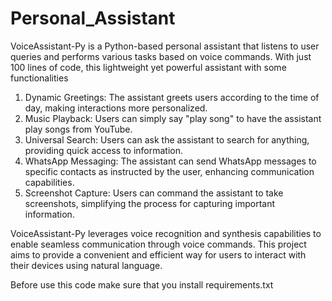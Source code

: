 # Personal_Assistant
VoiceAssistant-Py is a Python-based personal assistant that listens to user queries and performs various tasks based on voice commands. With just 100 lines of code, this lightweight yet powerful assistant with some functionalities

1) Dynamic Greetings: The assistant greets users according to the time of day, making interactions more personalized.
2) Music Playback: Users can simply say "play song" to have the assistant play songs from YouTube.
3) Universal Search: Users can ask the assistant to search for anything, providing quick access to information.
4) WhatsApp Messaging: The assistant can send WhatsApp messages to specific contacts as instructed by the user, enhancing communication capabilities.
5) Screenshot Capture: Users can command the assistant to take screenshots, simplifying the process for capturing important information.

VoiceAssistant-Py leverages voice recognition and synthesis capabilities to enable seamless communication through voice commands. This project aims to provide a convenient and efficient way for users to interact with their devices using natural language.

Before use this code make sure that you install requirements.txt 
